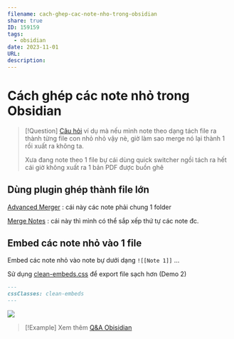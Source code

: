 ```yaml
---
filename: cach-ghep-cac-note-nho-trong-obsidian
share: true
ID: 159159
tags:
  - obsidian
date: 2023-11-01
URL: 
description: 
---
```


# Cách ghép các note nhỏ trong Obsidian

> [!Question] [Câu hỏi](https://www.facebook.com/photo/?fbid=1344245219528391&set=p.1344245219528391)
> ví dụ mà nếu mình note theo dạng tách file ra thành từng file con nhỏ nhỏ vậy nè, giờ làm sao merge nó lại thành 1 rồi xuất ra không ta.
> 
> Xưa đang note theo 1 file bự cái dùng quick switcher ngồi tách ra hết cái giờ không xuất ra 1 bản PDF được buồn ghê

## Dùng plugin ghép thành file lớn
[Advanced Merger](https://obsidian.md/plugins?id=advanced-merger) : cái này các note phải chung 1 folder

[Merge Notes](https://obsidian.md/plugins?id=merge-notes) : cái này thì mình có thể sắp xếp thứ tự các note đc.

## Embed các note nhỏ vào 1 file
Embed các note nhỏ vào note bự dưới dạng `![[Note 1]]` ...

Sử dụng [clean-embeds.css](https://raw.githubusercontent.com/thienqc/obsidian/main/clean-embeds.css) để export file sạch hơn (Demo 2)

```md
---
cssClasses: clean-embeds
---
```

![](https://i.imgur.com/53FxpTP.png)



> [!Example] Xem thêm
> [Q&A Obisidian](./Q&A-obsidian.md)
